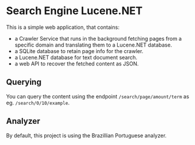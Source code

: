 ﻿# Search Engine Lucene.NET

This is a simple web application, that contains:

- a Crawler Service that runs in the background fetching pages from a specific domain and translating them to a Lucene.NET database.
- a SQLite database to retain page info for the crawler.
- a Lucene.NET database for text document search.
- a web API to recover the fetched content as JSON.

## Querying

You can query the content using the endpoint `/search/page/amount/term` as eg. `/search/0/10/example`.

## Analyzer

By default, this project is using the Brazillian Portuguese analyzer.